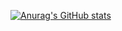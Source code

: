 [![Anurag's GitHub stats](https://github-readme-stats.vercel.app/api?username=Botan-Cosar&show_icons=true&theme=radical)](https://github.com/anuraghazra/github-readme-stats)
